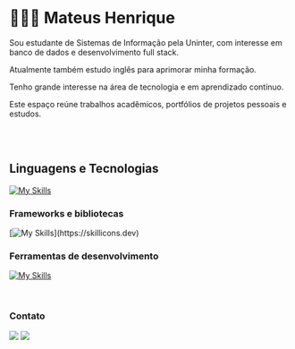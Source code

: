 <br>

<div>
 <h1>🧑🏻‍💻 Mateus Henrique </h1>
</div>


<p>Sou estudante de Sistemas de Informação pela Uninter, com interesse em banco de dados e desenvolvimento full stack.</p>
<p>Atualmente também estudo inglês para aprimorar minha formação.</p>
<p>Tenho grande interesse na área de tecnologia e em aprendizado contínuo.</p>
<p>Este espaço reúne trabalhos acadêmicos, portfólios de projetos pessoais e estudos.</p>



<br>
<br>
<h2>
   Linguagens e Tecnologias
</h2>
<div>

  [![My Skills](https://skillicons.dev/icons?i=html,css,js,java,php,py,mysql)](https://skillicons.dev)

  <h3> Frameworks e bibliotecas </h3>
 
 [![My Skills](https://skillicons.dev/icons?i=spring,laravel,)](https://skillicons.dev)

  <h3> Ferramentas de desenvolvimento </h3>

  [![My Skills](https://skillicons.dev/icons?i=git,github,idea,pycharm,vscode)](https://skillicons.dev)
  
 </div>
<br>


<div>
 
<h3> Contato </h3>

<a href="https://www.instagram.com/matt_henrii/?hl=pt-br" target="_blank"><img src="https://img.shields.io/badge/-Instagram-%23E4405F?style=for-the-badge&logo=instagram&logoColor=white" target="_blank"></a>
<a href="https://www.linkedin.com/in/mateus-henrique-923330274/" target="_blank"><img src="https://img.shields.io/badge/-LinkedIn-%230077B5?style=for-the-badge&logo=linkedin&logoColor=white" target="_blank"></a> 

</div>




